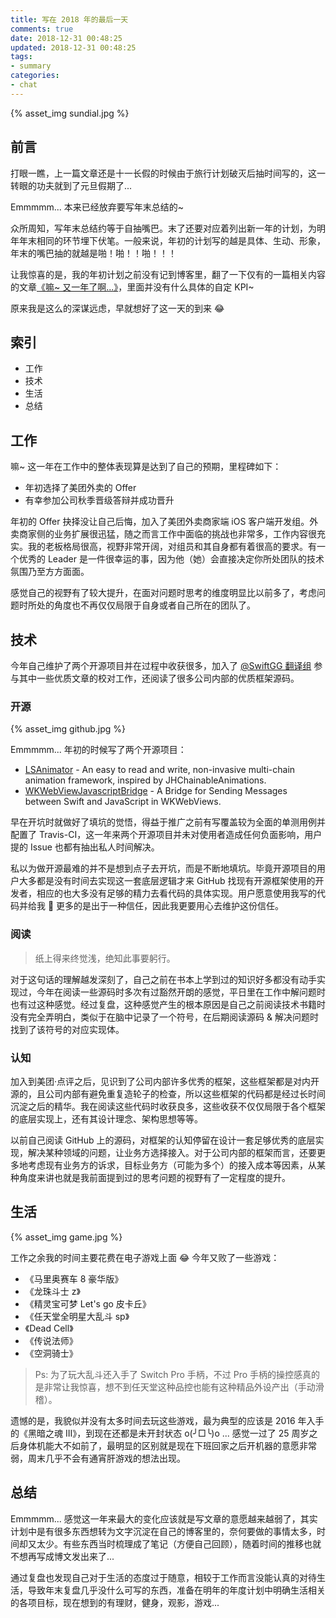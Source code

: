 ```yaml
---
title: 写在 2018 年的最后一天
comments: true
date: 2018-12-31 00:48:25
updated: 2018-12-31 00:48:25
tags:
- summary
categories:
- chat
---
```


{% asset_img sundial.jpg %}

## 前言

打眼一瞧，上一篇文章还是十一长假的时候由于旅行计划破灭后抽时间写的，这一转眼的功夫就到了元旦假期了...

Emmmmm... 本来已经放弃要写年末总结的~

众所周知，写年末总结约等于自抽嘴巴。末了还要对应着列出新一年的计划，为明年年末相同的环节埋下伏笔。一般来说，年初的计划写的越是具体、生动、形象，年末的嘴巴抽的就越是啪！啪！！啪！！！

让我惊喜的是，我的年初计划之前没有记到博客里，翻了一下仅有的一篇相关内容的文章[《嘛~ 又一年了啊...》](https://lision.me/2017_2018/)，里面并没有什么具体的自定 KPI~

原来我是这么的深谋远虑，早就想好了这一天的到来 😂

## 索引

- 工作
- 技术
- 生活
- 总结

## 工作

嘛~ 这一年在工作中的整体表现算是达到了自己的预期，里程碑如下：

- 年初选择了美团外卖的 Offer
- 有幸参加公司秋季晋级答辩并成功晋升

年初的 Offer 抉择没让自己后悔，加入了美团外卖商家端 iOS 客户端开发组。外卖商家侧的业务扩展很迅猛，随之而言工作中面临的挑战也非常多，工作内容很充实。我的老板格局很高，视野非常开阔，对组员和其自身都有着很高的要求。有一个优秀的 Leader 是一件很幸运的事，因为他（她）会直接决定你所处团队的技术氛围乃至方方面面。

感觉自己的视野有了较大提升，在面对问题时思考的维度明显比以前多了，考虑问题时所处的角度也不再仅仅局限于自身或者自己所在的团队了。

## 技术

今年自己维护了两个开源项目并在过程中收获很多，加入了 [@SwiftGG 翻译组](https://weibo.com/swiftguide) 参与其中一些优质文章的校对工作，还阅读了很多公司内部的优质框架源码。

### 开源

{% asset_img github.jpg %}

Emmmmm... 年初的时候写了两个开源项目：

- [LSAnimator](https://github.com/Lision/LSAnimator) - An easy to read and write, non-invasive multi-chain animation framework, inspired by JHChainableAnimations.
- [WKWebViewJavascriptBridge](https://github.com/Lision/WKWebViewJavascriptBridge) - A Bridge for Sending Messages between Swift and JavaScript in WKWebViews.

早在开坑时就做好了填坑的觉悟，得益于推广之前有写覆盖较为全面的单测用例并配置了 Travis-CI，这一年来两个开源项目并未对使用者造成任何负面影响，用户提的 Issue 也都有抽出私人时间解决。

私以为做开源最难的并不是想到点子去开坑，而是不断地填坑。毕竟开源项目的用户大多都是没有时间去实现这一套底层逻辑才来 GitHub 找现有开源框架使用的开发者，相应的也大多没有足够的精力去看代码的具体实现。用户愿意使用我写的代码并给我 🌟 更多的是出于一种信任，因此我更要用心去维护这份信任。

### 阅读

> 纸上得来终觉浅，绝知此事要躬行。

对于这句话的理解越发深刻了，自己之前在书本上学到过的知识好多都没有动手实现过，今年在阅读一些源码时多次有过豁然开朗的感觉，平日里在工作中解问题时也有过这种感觉。经过复盘，这种感觉产生的根本原因是自己之前阅读技术书籍时没有完全弄明白，类似于在脑中记录了一个符号，在后期阅读源码 & 解决问题时找到了该符号的对应实现体。

### 认知

加入到美团·点评之后，见识到了公司内部许多优秀的框架，这些框架都是对内开源的，且公司内部有避免重复造轮子的检查，所以这些框架的代码都是经过长时间沉淀之后的精华。我在阅读这些代码时收获良多，这些收获不仅仅局限于各个框架的底层实现上，还有其设计理念、架构思想等等。

以前自己阅读 GitHub 上的源码，对框架的认知停留在设计一套足够优秀的底层实现，解决某种领域的问题，让业务方选择接入。对于公司内部的框架而言，还要更多地考虑现有业务方的诉求，目标业务方（可能为多个）的接入成本等因素，从某种角度来讲也就是我前面提到过的思考问题的视野有了一定程度的提升。

## 生活

{% asset_img game.jpg %}

工作之余我的时间主要花费在电子游戏上面 😂 今年又败了一些游戏：

- 《马里奥赛车 8 豪华版》
- 《龙珠斗士 z》
- 《精灵宝可梦 Let's go 皮卡丘》
- 《任天堂全明星大乱斗 sp》
- 《Dead Cell》
- 《传说法师》
- 《空洞骑士》

> Ps: 为了玩大乱斗还入手了 Switch Pro 手柄，不过 Pro 手柄的操控感真的是非常让我惊喜，想不到任天堂这种品控也能有这种精品外设产出（手动滑稽）。

遗憾的是，我貌似并没有太多时间去玩这些游戏，最为典型的应该是 2016 年入手的《黑暗之魂 III》，到现在还都是未开封状态 o(╯□╰)o ... 感觉一过了 25 周岁之后身体机能大不如前了，最明显的区别就是现在下班回家之后开机器的意愿非常弱，周末几乎不会有通宵肝游戏的想法出现。

## 总结

Emmmmm... 感觉这一年来最大的变化应该就是写文章的意愿越来越弱了，其实计划中是有很多东西想转为文字沉淀在自己的博客里的，奈何要做的事情太多，时间却又太少。有些东西当时梳理成了笔记（方便自己回顾），随着时间的推移也就不想再写成博文发出来了...

通过复盘也发现自己对于生活的态度过于随意，相较于工作而言没能认真的对待生活，导致年末复盘几乎没什么可写的东西，准备在明年的年度计划中明确生活相关的各项目标，现在想到的有理财，健身，观影，游戏...





